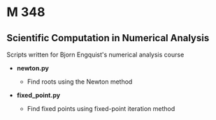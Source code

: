 # M 348
## Scientific Computation in Numerical Analysis

Scripts written for Bjorn Engquist's numerical analysis course

* **newton.py**
    * Find roots using the Newton method

* **fixed_point.py**
    * Find fixed points using fixed-point iteration method

